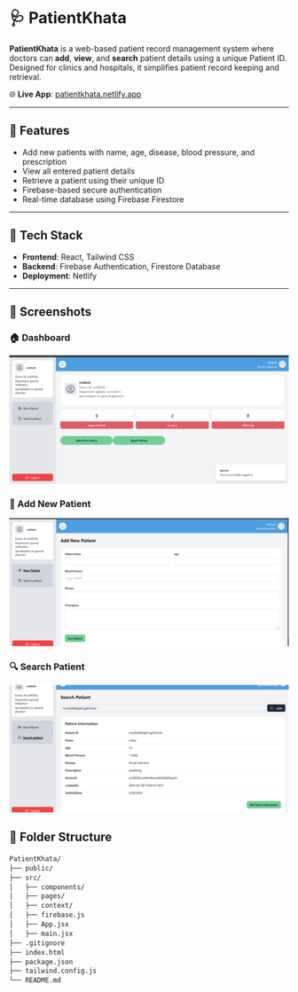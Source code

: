 
# 🩺 PatientKhata

**PatientKhata** is a web-based patient record management system where doctors can **add**, **view**, and **search** patient details using a unique Patient ID. Designed for clinics and hospitals, it simplifies patient record keeping and retrieval.

🌐 **Live App**: [patientkhata.netlify.app](https://patientkhata.netlify.app)

---

## 🔑 Features

- Add new patients with name, age, disease, blood pressure, and prescription
- View all entered patient details
- Retrieve a patient using their unique ID
- Firebase-based secure authentication
- Real-time database using Firebase Firestore

---

## 🚀 Tech Stack

- **Frontend**: React, Tailwind CSS
- **Backend**: Firebase Authentication, Firestore Database
- **Deployment**: Netlify

---

## 📸 Screenshots

### 🏠 Dashboard
![Dashboard](./screenshot/Screenshot%202025-06-27%20130802.png)

### 🧾 Add New Patient
![Add Patient](./screenshot/Screenshot%202025-06-27%20130813.png)

### 🔍 Search Patient
![Search Patient](./screenshot/Screenshot%202025-06-27%20130924.png)

## 📁 Folder Structure

```bash
PatientKhata/
├── public/
├── src/
│   ├── components/
│   ├── pages/
│   ├── context/
│   ├── firebase.js
│   ├── App.jsx
│   ├── main.jsx
├── .gitignore
├── index.html
├── package.json
├── tailwind.config.js
└── README.md
